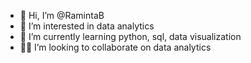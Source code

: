 - 👋 Hi, I’m @RamintaB
- 👀 I’m interested in data analytics
- 🌱 I’m currently learning python, sql, data visualization 
- 👩‍💻 I’m looking to collaborate on data analytics


<!---
RamintaB/RamintaB is a ✨ special ✨ repository because its `README.md` (this file) appears on your GitHub profile.
You can click the Preview link to take a look at your changes.
--->
